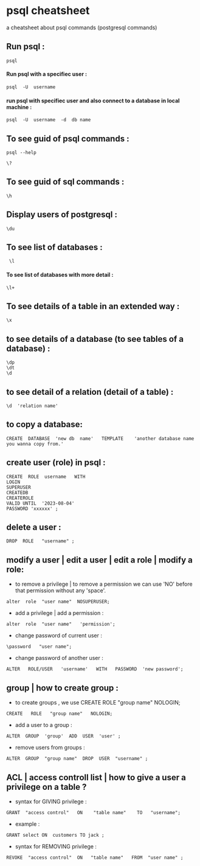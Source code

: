 # psql cheatsheet
a cheatsheet about psql commands (postgresql commands)

## Run psql :
```
psql
```


#### Run psql with a specifiec user :
```
psql  -U  username
```


#### run psql with specifiec user and also connect to a database in local machine :
```
psql  -U  username  -d  db name
```


## To see guid of psql commands :
```
psql --help
```  
```
\?
```


## To see guid of sql commands :
```
\h
```


## Display users of postgresql :
```
\du
```


## To see list of databases :
```
 \l 
``` 


#### To see list of databases with more detail :
```
\l+
```

## To see details of a table in an extended way :
```
\x
```


## to see details of a database (to see tables of a database) :
```
\dp
\dt
\d
```


## to see detail of a relation (detail of a table) :
```
\d  'relation name' 
```


## to copy a database:
```
CREATE  DATABASE  'new db  name'   TEMPLATE    'another database name you wanna copy from.'
```


## create user (role) in psql :
```
CREATE  ROLE  username   WITH
LOGIN
SUPERUSER
CREATEDB
CREATEROLE
VALID UNTIL  '2023-08-04'
PASSWORD 'xxxxxx' ;
```


## delete a user :
```
DROP  ROLE   "username" ;
```


## modify a user | edit a user | edit a role | modify a role:

* to remove a privilege | to remove a permission  we can use 'NO' before that permission without any 'space'.
```
alter  role  "user name"  NOSUPERUSER;
```

* add a privilege | add a permission :
```
alter  role  "user name"   'permission';
```


* change password of current user :
```
\password   "user name";
```


* change password of another user :
```
ALTER   ROLE/USER   'username'   WITH   PASSWORD  'new password';
```


## group | how to create group :

* to create groups , we use CREATE   ROLE   "group name"   NOLOGIN;
```
CREATE   ROLE   "group name"   NOLOGIN;
```


* add a user to a group :
```
ALTER  GROUP  'group'  ADD  USER  'user' ;
```


* remove users  from groups :
```
ALTER  GROUP  "group name"  DROP  USER  "username" ;
```


## ACL | access controll list | how to give a user a privilege on a table  ?

* syntax for GIVING  privilege :
```
GRANT  "access control"   ON    "table name"    TO   "username";
```

* example :
```
GRANT select ON  customers TO jack ;
```

* syntax for REMOVING  privilege :
```
REVOKE  "access control"  ON   "table name"   FROM  "user name" ;
```




